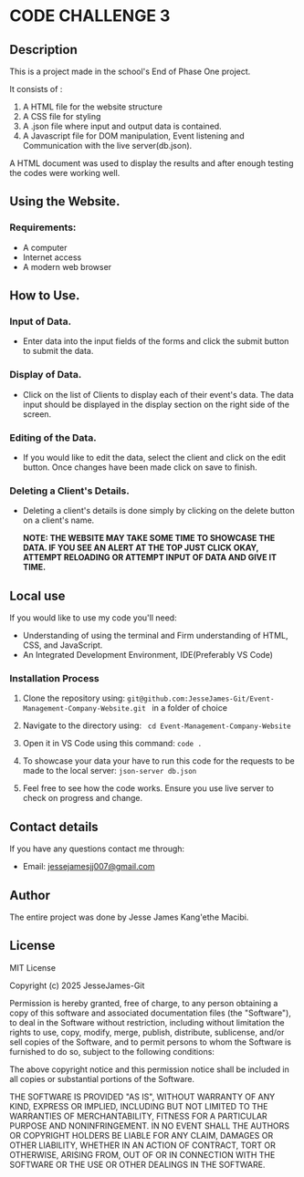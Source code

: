 # CODE CHALLENGE 3

## Description

This is a project made in the school's End of Phase One project.

It consists of :

1. A HTML file for the website structure
2. A CSS file for styling
3. A .json file where input and output data is contained.
4. A Javascript file for DOM manipulation, Event listening and Communication with the live server(db.json).

A HTML document was used to display the results and after enough testing the codes were working well.

## Using the Website.

### Requirements:

- A computer
- Internet access
- A modern web browser

## How to Use.

### Input of Data.

- Enter data into the input fields of the forms and click the submit button to submit the data.

### Display of Data.

- Click on the list of Clients to display each of their event's data. The data input should be displayed in the display section on the right side of the screen.

### Editing of the Data.

- If you would like to edit the data, select the client and click on the edit button. Once changes have been made click on save to finish.

### Deleting a Client's Details.

- Deleting a client's details is done simply by clicking on the delete button on a client's name.

  **NOTE: THE WEBSITE MAY TAKE SOME TIME TO SHOWCASE THE DATA. IF YOU SEE AN ALERT AT THE TOP JUST CLICK OKAY, ATTEMPT RELOADING OR ATTEMPT INPUT OF DATA AND GIVE IT TIME.**

## Local use

If you would like to use my code you'll need:

- Understanding of using the terminal and Firm understanding of HTML, CSS, and JavaScript.
- An Integrated Development Environment, IDE(Preferably VS Code)

### Installation Process

1. Clone the repository using:
   `git@github.com:JesseJames-Git/Event-Management-Company-Website.git `
   in a folder of choice

2. Navigate to the directory using:
   ` cd Event-Management-Company-Website`

3. Open it in VS Code using this command:
   `code .`

4. To showcase your data your have to run this code for the requests to be made to the local server:
   `json-server db.json`

5. Feel free to see how the code works. Ensure you use live server to check on progress and change.

## Contact details

If you have any questions contact me through:

- Email: jessejamesjj007@gmail.com

## Author

The entire project was done by Jesse James Kang'ethe Macibi.

## License

MIT License

Copyright (c) 2025 JesseJames-Git

Permission is hereby granted, free of charge, to any person obtaining a copy
of this software and associated documentation files (the "Software"), to deal
in the Software without restriction, including without limitation the rights
to use, copy, modify, merge, publish, distribute, sublicense, and/or sell
copies of the Software, and to permit persons to whom the Software is
furnished to do so, subject to the following conditions:

The above copyright notice and this permission notice shall be included in all
copies or substantial portions of the Software.

THE SOFTWARE IS PROVIDED "AS IS", WITHOUT WARRANTY OF ANY KIND, EXPRESS OR
IMPLIED, INCLUDING BUT NOT LIMITED TO THE WARRANTIES OF MERCHANTABILITY,
FITNESS FOR A PARTICULAR PURPOSE AND NONINFRINGEMENT. IN NO EVENT SHALL THE
AUTHORS OR COPYRIGHT HOLDERS BE LIABLE FOR ANY CLAIM, DAMAGES OR OTHER
LIABILITY, WHETHER IN AN ACTION OF CONTRACT, TORT OR OTHERWISE, ARISING FROM,
OUT OF OR IN CONNECTION WITH THE SOFTWARE OR THE USE OR OTHER DEALINGS IN THE
SOFTWARE.
